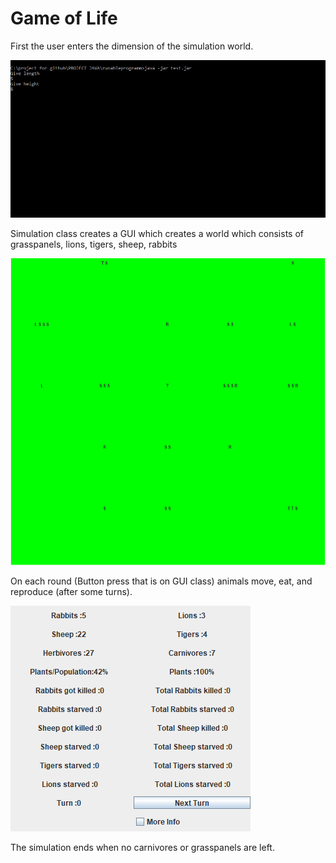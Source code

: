 # Game of Life

First the user enters the dimension of the simulation world.

![](dimensions.png)

Simulation class creates a GUI which creates a world which consists of grasspanels, lions, tigers, sheep, rabbits

![](simulation.png)

On each round (Button press that is on GUI class) animals move, eat, and reproduce (after some turns).

![](stats.png)

The simulation ends when no carnivores or grasspanels are left.
